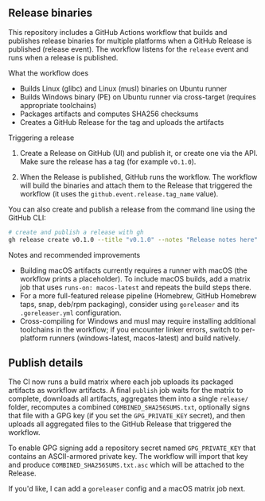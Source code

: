Release binaries
----------------

This repository includes a GitHub Actions workflow that builds and publishes release binaries for multiple platforms when a GitHub Release is published (release event). The workflow listens for the `release` event and runs when a release is published.

What the workflow does
- Builds Linux (glibc) and Linux (musl) binaries on Ubuntu runner
- Builds Windows binary (PE) on Ubuntu runner via cross-target (requires appropriate toolchains)
- Packages artifacts and computes SHA256 checksums
- Creates a GitHub Release for the tag and uploads the artifacts

Triggering a release
1. Create a Release on GitHub (UI) and publish it, or create one via the API. Make sure the release has a tag (for example `v0.1.0`).

2. When the Release is published, GitHub runs the workflow. The workflow will build the binaries and attach them to the Release that triggered the workflow (it uses the `github.event.release.tag_name` value).

You can also create and publish a release from the command line using the GitHub CLI:

```bash
# create and publish a release with gh
gh release create v0.1.0 --title "v0.1.0" --notes "Release notes here"
```

Notes and recommended improvements
- Building macOS artifacts currently requires a runner with macOS (the workflow prints a placeholder). To include macOS builds, add a matrix job that uses `runs-on: macos-latest` and repeats the build steps there.
- For a more full-featured release pipeline (Homebrew, GitHub Homebrew taps, snap, deb/rpm packaging), consider using `goreleaser` and its `.goreleaser.yml` configuration.
- Cross-compiling for Windows and musl may require installing additional toolchains in the workflow; if you encounter linker errors, switch to per-platform runners (windows-latest, macos-latest) and build natively.

Publish details
----------------
The CI now runs a build matrix where each job uploads its packaged artifacts as workflow artifacts. A final `publish` job waits for the matrix to complete, downloads all artifacts, aggregates them into a single `release/` folder, recomputes a combined `COMBINED_SHA256SUMS.txt`, optionally signs that file with a GPG key (if you set the `GPG_PRIVATE_KEY` secret), and then uploads all aggregated files to the GitHub Release that triggered the workflow.

To enable GPG signing add a repository secret named `GPG_PRIVATE_KEY` that contains an ASCII-armored private key. The workflow will import that key and produce `COMBINED_SHA256SUMS.txt.asc` which will be attached to the Release.

If you'd like, I can add a `goreleaser` config and a macOS matrix job next.

